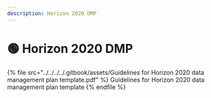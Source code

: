 ```yaml
---
description: Horizon 2020 DMP
---
```


# 🟢 Horizon 2020 DMP

{% file src="../../../../.gitbook/assets/Guidelines for Horizon 2020 data management plan template.pdf" %}
Guidelines for Horizon 2020 data management plan template
{% endfile %}
